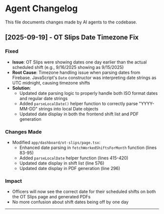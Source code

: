 # Agent Changelog

This file documents changes made by AI agents to the codebase.

## [2025-09-19] - OT Slips Date Timezone Fix

### Fixed
- **Issue**: OT Slips were showing dates one day earlier than the actual scheduled shift (e.g., 9/16/2025 showing as 9/15/2025)
- **Root Cause**: Timezone handling issue when parsing dates from Firebase. JavaScript's `Date` constructor was interpreting date strings as UTC midnight, causing timezone shifts
- **Solution**: 
  - Updated date parsing logic to properly handle both ISO format dates and regular date strings
  - Added `parseLocalDate()` helper function to correctly parse "YYYY-MM-DD" strings into local Date objects
  - Updated date display in both the frontend shift list and PDF generation

### Changes Made
- Modified `app/dashboard/ot-slips/page.tsx`:
  - Enhanced date parsing in `fetchWorkedShiftsForMonth` function (lines 83-95)
  - Added `parseLocalDate` helper function (lines 415-420)
  - Updated date display in shift list (line 576)
  - Updated date display in PDF generation (line 296)

### Impact
- Officers will now see the correct date for their scheduled shifts on both the OT Slips page and generated PDFs
- No more confusion about shift dates being off by one day

---